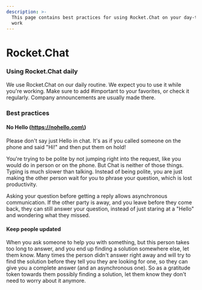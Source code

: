 ```yaml
---
description: >-
  This page contains best practices for using Rocket.Chat on your day-to-day
  work
---
```


# Rocket.Chat

### Using Rocket.Chat daily

We use Rocket.Chat on our daily routine. We expect you to use it while you're working. Make sure to add \#important to your favorites, or check it regularly. Company announcements are usually made there. 

### Best practices

#### No Hello \(https://nohello.com\)

Please don't say just Hello in chat. It's as if you called someone on the phone and said "Hi!" and then put them on hold! 

You're trying to be polite by not jumping right into the request, like you would do in person or on the phone. But Chat is neither of those things. Typing is much slower than talking. Instead of being polite, you are just making the other person wait for you to phrase your question, which is lost productivity.

Asking your question before getting a reply allows asynchronous communication. If the other party is away, and you leave before they come back, they can still answer your question, instead of just staring at a "Hello" and wondering what they missed.

#### Keep people updated

When you ask someone to help you with something, but this person takes too long to answer, and you end up finding a solution somewhere else, let them know. Many times the person didn't answer right away and will try to find the solution before they tell you they are looking for one, so they can give you a complete answer \(and an asynchronous one\). So as a gratitude token towards them possibly finding a solution, let them know they don't need to worry about it anymore.

